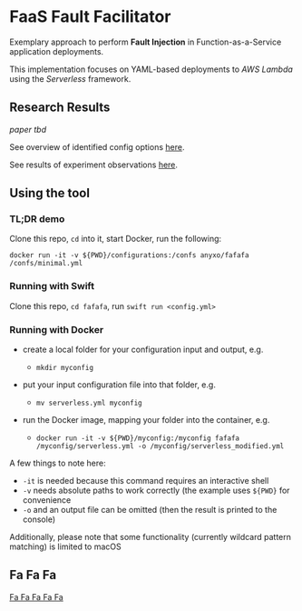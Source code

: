 # FaaS Fault Facilitator

Exemplary approach to perform **Fault Injection** in Function-as-a-Service application deployments.

This implementation focuses on YAML-based deployments to _AWS Lambda_ using the _Serverless_ framework.


## Research Results

_paper tbd_

See overview of identified config options [here](/documentation/faas_platform_config_options.md).

See results of experiment observations [here](/experiments).

## Using the tool

### TL;DR demo

Clone this repo, `cd` into it, start Docker, run the following:

`docker run -it -v ${PWD}/configurations:/confs anyxo/fafafa /confs/minimal.yml`


### Running with Swift

Clone this repo, `cd fafafa`, run `swift run <config.yml>`


### Running with Docker

- create a local folder for your configuration input and output, e.g.
	- `mkdir myconfig`

- put your input configuration file into that folder, e.g.
	- `mv serverless.yml myconfig`
- run the Docker image, mapping your folder into the container, e.g.
	- `docker run -it -v ${PWD}/myconfig:/myconfig fafafa /myconfig/serverless.yml -o /myconfig/serverless_modified.yml  `

A few things to note here:
- `-it` is needed because this command requires an interactive shell
- `-v` needs absolute paths to work correctly (the example uses `${PWD}` for convenience
- `-o` and an output file can be omitted (then the result is printed to the console)

Additionally, please note that some functionality (currently wildcard pattern matching) is limited to macOS


## Fa Fa Fa 

[Fa Fa Fa Fa Fa](https://www.youtube.com/watch?v=AtGlWOIec40)
